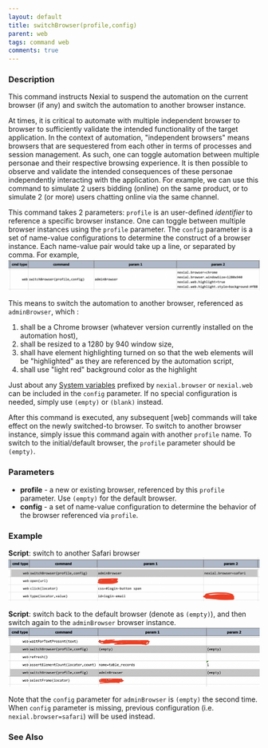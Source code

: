 ```yaml
---
layout: default
title: switchBrowser(profile,config)
parent: web
tags: command web
comments: true
---
```


### Description
This command instructs Nexial to suspend the automation on the current browser (if any) and switch the automation to 
another browser instance. 

At times, it is critical to automate with multiple independent browser to browser to sufficiently validate the intended 
functionality of the target application. In the context of automation, "independent browsers" means browsers that are 
sequestered from each other in terms of processes and session management. As such, one can toggle automation between
multiple personae and their respective browsing experience. It is then possible to observe and validate the intended
consequences of these personae independently interacting with the application. For example, we can use this command to
simulate 2 users bidding (online) on the same product, or to simulate 2 (or more) users chatting online via the same
channel.

This command takes 2 parameters: `profile` is an user-defined _identifier_ to reference a specific browser instance. 
One can toggle between multiple browser instances using the `profile` parameter. The `config` parameter is a set of
name-value configurations to determine the construct of a browser instance. Each name-value pair would take up a line, 
or separated by comma. For example,<br/>
![](image/switchBrowser_01.png)

This means to switch the automation to another browser, referenced as `adminBrowser`, which :
1. shall be a Chrome browser (whatever version currently installed on the automation host),
2. shall be resized to a 1280 by 940 window size,
3. shall have element highlighting turned on so that the web elements will be "highlighted" as they are referenced by 
   the automation script,
4. shall use "light red" background color as the highlight

Just about any [System variables](../../systemvars/) prefixed by `nexial.browser` or `nexial.web` can be included in 
the `config` parameter. If no special configuration is needed, simply use `(empty)` or `(blank)` instead.

After this command is executed, any subsequent [web] commands will take effect on the newly switched-to browser. To 
switch to another browser instance, simply issue this command again with another `profile` name. To switch to the 
initial/default browser, the `profile` parameter should be `(empty)`.


### Parameters
- **profile** - a new or existing browser, referenced by this `profile` parameter. Use `(empty)` for the default browser.
- **config** - a set of name-value configuration to determine the behavior of the browser referenced via `profile`.


### Example
**Script**: switch to another Safari browser<br/>
![](image/switchBrowser_02.png)

**Script**: switch back to the default browser (denote as `(empty)`), and then switch again to the `adminBrowser` 
browser instance.<br/>
![](image/switchBrowser_03.png)

Note that the `config` parameter for `adminBrowser` is `(empty)` the second time. When `config` parameter is missing,
previous configuration (i.e. `nexial.browser=safari`) will be used instead.


### See Also
